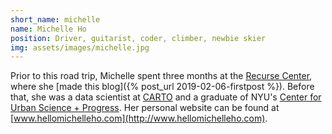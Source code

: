 ```yaml
---
short_name: michelle
name: Michelle Ho
position: Driver, guitarist, coder, climber, newbie skier
img: assets/images/michelle.jpg
---
```

Prior to this road trip, Michelle spent three months at the [Recurse Center](https://recurse.com), where she [made this blog]({% post_url 2019-02-06-firstpost %}). Before that, she was a data scientist at [CARTO](http://carto.com) and a graduate of NYU's [Center for Urban Science + Progress](https://cusp.nyu.edu/). Her personal website can be found at [www.hellomichelleho.com](http://www.hellomichelleho.com).
